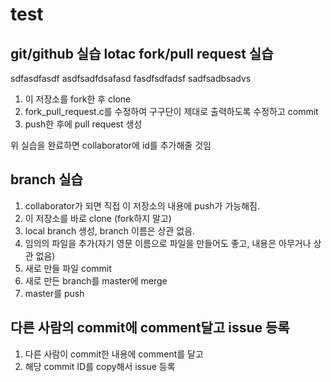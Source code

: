 # test
git/github 실습
lotac
fork/pull request 실습
----------------------
sdfasdfasdf
asdfsadfdsafasd
fasdfsdfadsf
sadfsadbsadvs
1. 이 저장소를 fork한 후 clone
2. fork_pull_request.c를 수정하여 구구단이 제대로 출력하도록 수정하고 commit
3. push한 후에 pull request 생성

위 실습을 완료하면 collaborator에 id를 추가해줄 것임

branch 실습
-----------

1. collaborator가 되면 직접 이 저장소의 내용에 push가 가능해짐.
2. 이 저장소를 바로 clone (fork하지 말고)
3. local branch 생성, branch 이름은 상관 없음.
3. 임의의 파일을 추가(자기 영문 이름으로 파일을 만들어도 좋고, 내용은 아무거나 상관 없음)
4. 새로 만들 파일 commit
5. 새로 만든 branch를 master에 merge
6. master를 push

다른 사람의 commit에 comment달고 issue 등록
--------------------------------
1. 다른 사람이 commit한 내용에 comment를 달고
2. 해당 commit ID를 copy해서 issue 등록


